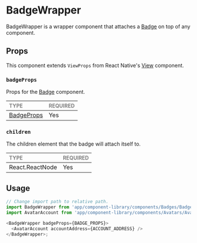 # BadgeWrapper

BadgeWrapper is a wrapper component that attaches a [Badge](./Badge/Badge.tsx) on top of any component.

## Props

This component extends `ViewProps` from React Native's [View](https://reactnative.dev/docs/view) component.

### `badgeProps`

Props for the [Badge](../Badge/Badge.tsx) component.

| <span style="color:gray;font-size:14px">TYPE</span> | <span style="color:gray;font-size:14px">REQUIRED</span> |
| :-------------------------------------------------- | :------------------------------------------------------ |
| [BadgeProps](../Badge/Badge.types.ts)                                           | Yes                                                     |

### `children`

The children element that the badge will attach itself to.

| <span style="color:gray;font-size:14px">TYPE</span> | <span style="color:gray;font-size:14px">REQUIRED</span> |
| :-------------------------------------------------- | :------------------------------------------------------ |
| React.ReactNode                                     | Yes                                                     |

## Usage

```javascript
// Change import path to relative path.
import BadgeWrapper from 'app/component-library/components/Badges/BadgeWrapper';
import AvatarAccount from 'app/component-library/components/Avatars/Avatar/variants/AvatarAccount';

<BadgeWrapper badgeProps={BADGE_PROPS}>
  <AvatarAccount accountAddress={ACCOUNT_ADDRESS} />
</BadgeWrapper>;
```
